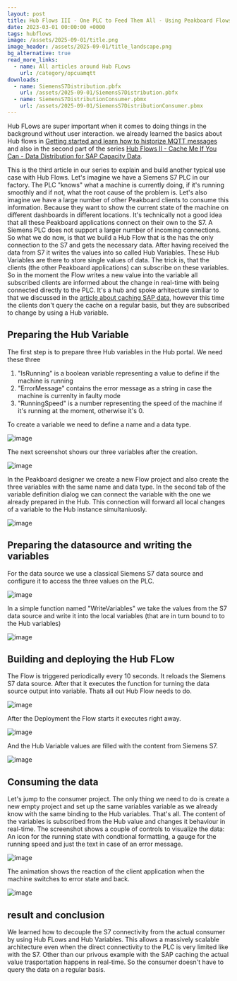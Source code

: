 ```yaml
---
layout: post
title: Hub Flows III - One PLC to Feed Them All - Using Peakboard Flows to Share and distribute Siemens S7 Values
date: 2023-03-01 00:00:00 +0000
tags: hubflows
image: /assets/2025-09-01/title.png
image_header: /assets/2025-09-01/title_landscape.png
bg_alternative: true
read_more_links:
  - name: All articles around Hub FLows
    url: /category/opcuamqtt
downloads:
  - name: SiemensS7Distribution.pbfx
    url: /assets/2025-09-01/SiemensS7Distribution.pbfx
  - name: SiemensS7DistributionConsumer.pbmx
    url: /assets/2025-09-01/SiemensS7DistributionConsumer.pbmx
---
```

Hub FLows are super important when it comes to doing things in the background without user interaction. we already learned the basics about Hub flows in [Getting started and learn how to historize MQTT messages](/Hub-FLows-I-Getting-started-and-learn-how-to-historize-MQTT-messages.html) and also in the second part of the series [Hub Flows II - Cache Me If You Can - Data Distribution for SAP Capacity Data](/Hub-Flows-II-Cache-Me-If-You-Can-Data-Distribution-for-SAP-Capacity-Data.html).

This is the third article in our series to explain and build another typical use case with Hub Flows. Let's imagine we have a Siemens S7 PLC in our factory. The PLC "knows" what a machine is currently doing, if it's running smoothly and if not, what the root cause of the problem is. Let's also imagine we have a large number of other Peakboard clients to consume this information. Because they want to show the current state of the machine on different dashboards in different locations. It's technically not a good idea that all these Peakboard applications connect on their own to the S7. A Siemens PLC does not support a larger number of incoming connections. So what we do now, is that we build a Hub Flow that is the has the only connection to the S7 and gets the necessary data. After having received the data from S7 it writes the values into so called Hub Variables. These Hub Variables are there to store single values of data. The trick is, that the clients (the other Peakboard applications) can subscribe on these variables. So in the moment the Flow writes a new value into the variable all subscribed clients are informed about the change in real-time with being connected directly to the PLC. It's a hub and spoke arhitecture similiar to that we discussed in the [article about caching SAP data](/Hub-Flows-II-Cache-Me-If-You-Can-Data-Distribution-for-SAP-Capacity-Data.html), however this time the clients don't query the cache on a regular basis, but they are subscribed to change by using a Hub variable.

## Preparing the Hub Variable

The first step is to prepare three Hub variables in the Hub portal. We need these three

1. "IsRunning" is a boolean variable representing a value to define if the machine is running
2. "ErrorMessage" contains the error message as a string in case the machine is currenlty in faulty mode
3. "RunningSpeed" is a number representing the speed of the machine if it's running at the moment, otherwise it's 0.

To create a variable we need to define a name and a data type.

![image](/assets/2025-09-01/010.png)

The next screenshot shows our three variables after the creation.

![image](/assets/2025-09-01/020.png)

In the Peakboard designer we create a new Flow project and also create the three variables with the same name and data type. In the second tab of the variable definition dialog we can connect the variable with the one we already prepared in the Hub. This connection will forward all local changes of a variable to the Hub instance simultaniuosly.

![image](/assets/2025-09-01/030.png)

## Preparing the datasource and writing the variables

For the data source we use a classical Siemens S7 data source and configure it to access the three values on the PLC.

![image](/assets/2025-09-01/040.png)

In a simple function named "WriteVariables" we take the values from the S7 data source and write it into the local variables (that are in turn bound to to the Hub variables)

![image](/assets/2025-09-01/050.png)

## Building and deploying the Hub FLow

The Flow is triggered periodically every 10 seconds. It reloads the Siemens S7 data source. After that it executes the function for turning the data source output into variable. Thats all out Hub Flow needs to do.

![image](/assets/2025-09-01/060.png)

After the Deployment the Flow starts it executes right away.

![image](/assets/2025-09-01/070.png)

And the Hub Variable values are filled with the content from Siemens S7.

![image](/assets/2025-09-01/080.png)

## Consuming the data

Let's jump to the consumer project. The only thing we need to do is create a new empty project and set up the same variables variable as we already know with the same binding to the Hub variables. That's all. The content of the variables is subscribed from the Hub value and changes it behaviour in real-time. The screenshot shows a couple of controls to visualize the data: An icon for the running state with condtional formatting, a gauge for the running speed and just the text in case of an error message.

![image](/assets/2025-09-01/090.png)

The animation shows the reaction of the client application when the machine switches to error state and back.

![image](/assets/2025-09-01/result.gif)

## result and conclusion

We learned how to decouple the S7 connectivity from the actual consumer by using Hub FLows and Hub Variables. This allows a massively scalable architecture even when the direct connectivity to the PLC is very limited like with the S7.
Other than our privous example with the SAP caching the actual value trasportation happens in real-time. So the consumer doesn't have to query the data on a regular basis.
